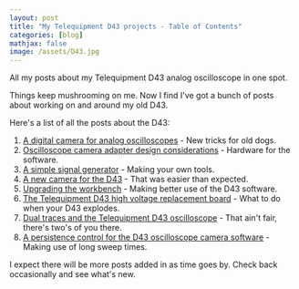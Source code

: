 ```yaml
---
layout: post
title: "My Telequipment D43 projects - Table of Contents"
categories: [blog]
mathjax: false
image: /assets/D43.jpg
---
```

All my posts about my Telequipment D43 analog oscilloscope in one spot.

Things keep mushrooming on me.  Now I find I've got a bunch of posts about working on and around my old D43.

Here's a list of all the posts about the D43:

1. [A digital camera for analog oscilloscopes](oscilloscope-camera) - New tricks for old dogs.
2. [Oscilloscope camera adapter design considerations](camera-design-considerations) - Hardware for the software.
3. [A simple signal generator](simple-signal-generator) - Making your own tools.
4. [A new camera for the D43](new-oscilloscope-camera) - That was easier than expected.
5. [Upgrading the workbench](workbench) - Making better use of the D43 software.
6. [The Telequipment D43 high voltage replacement board](d43hv) - What to do when your D43 explodes.
7. [Dual traces and the Telequipment D43 oscilloscope](d43-dualtrace) - That ain't fair, there's two's of you there.
8. [A persistence control for the D43 oscilloscope camera software](d43-persistance) - Making use of long sweep times.

I expect there will be more posts added in as time goes by.  Check back occasionally and see what's new.
